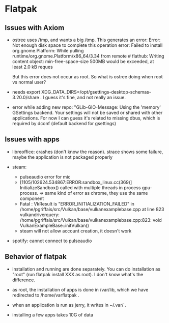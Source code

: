 # Flatpak

## Issues with Axiom

* ostree uses /tmp, and wants a big /tmp. This generates an error:
	Error: Not enough disk space to complete this operation
	error: Failed to install org.gnome.Platform: While pulling runtime/org.gnome.Platform/x86_64/3.34 from remote # flathub: Writing content object: min-free-space-size 500MB would be exceeded, at least 2.0 kB reques
	

	 But this error does not occur as root. So what is ostree doing when root vs normal user?

* needs export XDG_DATA_DIRS=/opt/gsettings-desktop-schemas-3.20.0/share . I guess it's fine, and not really an issue.

* error while adding new repo: "GLib-GIO-Message: Using the 'memory' GSettings backend.  Your settings will not be saved or shared with other applications.  For now I can guess it's related to missing dbus, which is required by dconf (default backend for gsettings)

## Issues with apps

* libreoffice: crashes (don't know the reason). strace shows some failure, maybe the application is not packaged properly

* steam:
  - pulseaudio error for mic
  - [1105/102624.534867:ERROR:sandbox_linux.cc(369)] InitializeSandbox() called with multiple threads in process gpu-process. => same kind of error as chrome, they use the same component
  - Fatal : VkResult is "ERROR_INITIALIZATION_FAILED" in /home/pgriffais/src/Vulkan/base/vulkanexamplebase.cpp at line 823
vulkandriverquery: /home/pgriffais/src/Vulkan/base/vulkanexamplebase.cpp:823: void VulkanExampleBase::initVulkan()
  - steam will not allow account creation, it doesn't work

* spotify: cannot connect to pulseaudio




## Behavior of flatpak

* installation and running are done separately. You can do installation as "root" (run flatpak install XXX as root). I don't know what's the difference.

* as root, the installation of apps is done in /var/lib, which we have redirected to /home/varflatpak .

* when an application is run as jerry, it writes in ~/.var/ .

* installing a few apps takes 10G of data
